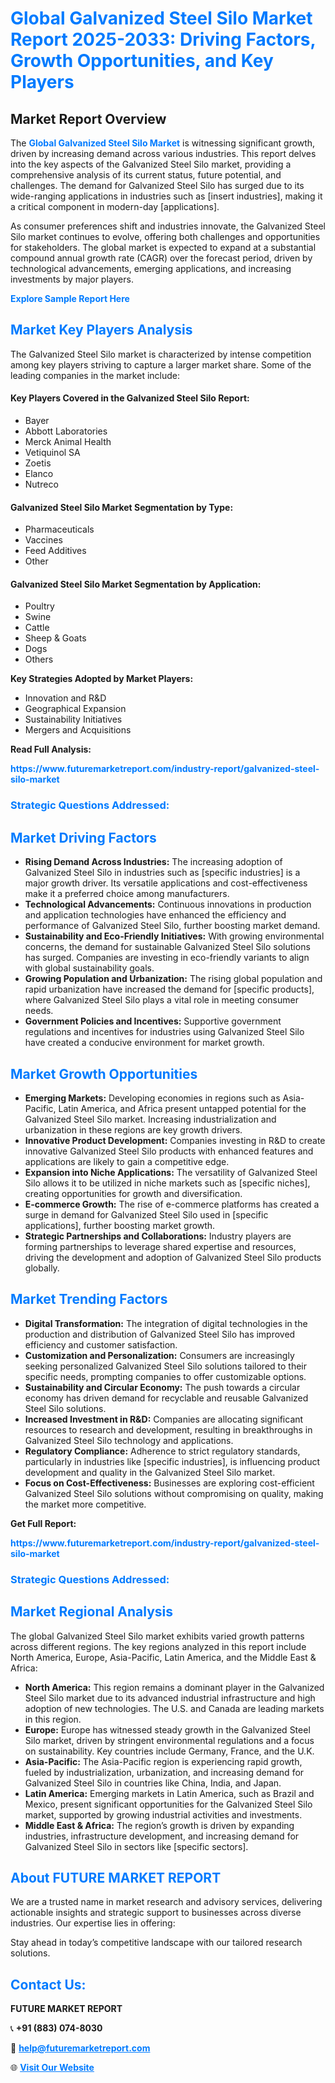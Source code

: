 <h1 style="color: #007BFF;">Global Galvanized Steel Silo Market Report 2025-2033: Driving Factors, Growth Opportunities, and Key Players</h1>

<section id="overview">
<h2>Market Report Overview</h2>
<p>The <a href="https://www.futuremarketreport.com/industry-report/galvanized-steel-silo-market" style="color: #007BFF; text-decoration: none;"><strong>Global Galvanized Steel Silo Market</strong></a> is witnessing significant growth, driven by increasing demand across various industries. This report delves into the key aspects of the Galvanized Steel Silo market, providing a comprehensive analysis of its current status, future potential, and challenges. The demand for Galvanized Steel Silo has surged due to its wide-ranging applications in industries such as [insert industries], making it a critical component in modern-day [applications].</p>
<p>As consumer preferences shift and industries innovate, the Galvanized Steel Silo market continues to evolve, offering both challenges and opportunities for stakeholders. The global market is expected to expand at a substantial compound annual growth rate (CAGR) over the forecast period, driven by technological advancements, emerging applications, and increasing investments by major players.</p>
</section>

<section id="overview">
<p><a href="https://www.futuremarketreport.com/request-sample/reportId=33901" style="color: #007BFF; text-decoration: none;"><strong>Explore Sample Report Here</strong></a></p>
</section>

<section id="key-players">
<h2 style="color: #007BFF;">Market Key Players Analysis</h2>
<p>The Galvanized Steel Silo market is characterized by intense competition among key players striving to capture a larger market share. Some of the leading companies in the market include:</p>
<h4>Key Players Covered in the Galvanized Steel Silo Report:</h4>
<ul><li>Bayer</li><li>Abbott Laboratories</li><li>Merck Animal Health</li><li>Vetiquinol SA</li><li>Zoetis</li><li>Elanco</li><li>Nutreco</li></ul>
<h4>Galvanized Steel Silo Market Segmentation by Type:</h4>
<ul><li>Pharmaceuticals</li><li>Vaccines</li><li>Feed Additives</li><li>Other</li></ul>

<h4>Galvanized Steel Silo Market Segmentation by Application:</h4>
<ul><li>Poultry</li><li>Swine</li><li>Cattle</li><li>Sheep &amp; Goats</li><li>Dogs</li><li>Others</li></ul>
<p><strong>Key Strategies Adopted by Market Players:</strong></p>
<ul>
<li>Innovation and R&D</li>
<li>Geographical Expansion</li>
<li>Sustainability Initiatives</li>
<li>Mergers and Acquisitions</li>
</ul>
</section>

<section>
<p><strong>Read Full Analysis: </strong></p><a href="https://www.futuremarketreport.com/industry-report/galvanized-steel-silo-market" style="color: #007BFF; text-decoration: none;"><strong>https://www.futuremarketreport.com/industry-report/galvanized-steel-silo-market</strong></a>
<h3 style="color: #007BFF;">Strategic Questions Addressed:</h3>
</section>

<section id="driving-factors">
<h2 style="color: #007BFF;">Market Driving Factors</h2>
<ul>
<li><strong>Rising Demand Across Industries:</strong> The increasing adoption of Galvanized Steel Silo in industries such as [specific industries] is a major growth driver. Its versatile applications and cost-effectiveness make it a preferred choice among manufacturers.</li>
<li><strong>Technological Advancements:</strong> Continuous innovations in production and application technologies have enhanced the efficiency and performance of Galvanized Steel Silo, further boosting market demand.</li>
<li><strong>Sustainability and Eco-Friendly Initiatives:</strong> With growing environmental concerns, the demand for sustainable Galvanized Steel Silo solutions has surged. Companies are investing in eco-friendly variants to align with global sustainability goals.</li>
<li><strong>Growing Population and Urbanization:</strong> The rising global population and rapid urbanization have increased the demand for [specific products], where Galvanized Steel Silo plays a vital role in meeting consumer needs.</li>
<li><strong>Government Policies and Incentives:</strong> Supportive government regulations and incentives for industries using Galvanized Steel Silo have created a conducive environment for market growth.</li>
</ul>
</section>

<section id="growth-opportunities">
<h2 style="color: #007BFF;">Market Growth Opportunities</h2>
<ul>
<li><strong>Emerging Markets:</strong> Developing economies in regions such as Asia-Pacific, Latin America, and Africa present untapped potential for the Galvanized Steel Silo market. Increasing industrialization and urbanization in these regions are key growth drivers.</li>
<li><strong>Innovative Product Development:</strong> Companies investing in R&D to create innovative Galvanized Steel Silo products with enhanced features and applications are likely to gain a competitive edge.</li>
<li><strong>Expansion into Niche Applications:</strong> The versatility of Galvanized Steel Silo allows it to be utilized in niche markets such as [specific niches], creating opportunities for growth and diversification.</li>
<li><strong>E-commerce Growth:</strong> The rise of e-commerce platforms has created a surge in demand for Galvanized Steel Silo used in [specific applications], further boosting market growth.</li>
<li><strong>Strategic Partnerships and Collaborations:</strong> Industry players are forming partnerships to leverage shared expertise and resources, driving the development and adoption of Galvanized Steel Silo products globally.</li>
</ul>
</section>

<section id="trending-factors">
<h2 style="color: #007BFF;">Market Trending Factors</h2>
<ul>
<li><strong>Digital Transformation:</strong> The integration of digital technologies in the production and distribution of Galvanized Steel Silo has improved efficiency and customer satisfaction.</li>
<li><strong>Customization and Personalization:</strong> Consumers are increasingly seeking personalized Galvanized Steel Silo solutions tailored to their specific needs, prompting companies to offer customizable options.</li>
<li><strong>Sustainability and Circular Economy:</strong> The push towards a circular economy has driven demand for recyclable and reusable Galvanized Steel Silo solutions.</li>
<li><strong>Increased Investment in R&D:</strong> Companies are allocating significant resources to research and development, resulting in breakthroughs in Galvanized Steel Silo technology and applications.</li>
<li><strong>Regulatory Compliance:</strong> Adherence to strict regulatory standards, particularly in industries like [specific industries], is influencing product development and quality in the Galvanized Steel Silo market.</li>
<li><strong>Focus on Cost-Effectiveness:</strong> Businesses are exploring cost-efficient Galvanized Steel Silo solutions without compromising on quality, making the market more competitive.</li>
</ul>
</section>

<section>
<p><strong>Get Full Report: </strong></p><a href="https://www.futuremarketreport.com/industry-report/galvanized-steel-silo-market" style="color: #007BFF; text-decoration: none;"><strong>https://www.futuremarketreport.com/industry-report/galvanized-steel-silo-market</strong></a>
<h3 style="color: #007BFF;">Strategic Questions Addressed:</h3>
</section>


<section id="regional-analysis">
<h2 style="color: #007BFF;">Market Regional Analysis</h2>
<p>The global Galvanized Steel Silo market exhibits varied growth patterns across different regions. The key regions analyzed in this report include North America, Europe, Asia-Pacific, Latin America, and the Middle East & Africa:</p>
<ul>
<li><strong>North America:</strong> This region remains a dominant player in the Galvanized Steel Silo market due to its advanced industrial infrastructure and high adoption of new technologies. The U.S. and Canada are leading markets in this region.</li>
<li><strong>Europe:</strong> Europe has witnessed steady growth in the Galvanized Steel Silo market, driven by stringent environmental regulations and a focus on sustainability. Key countries include Germany, France, and the U.K.</li>
<li><strong>Asia-Pacific:</strong> The Asia-Pacific region is experiencing rapid growth, fueled by industrialization, urbanization, and increasing demand for Galvanized Steel Silo in countries like China, India, and Japan.</li>
<li><strong>Latin America:</strong> Emerging markets in Latin America, such as Brazil and Mexico, present significant opportunities for the Galvanized Steel Silo market, supported by growing industrial activities and investments.</li>
<li><strong>Middle East & Africa:</strong> The region’s growth is driven by expanding industries, infrastructure development, and increasing demand for Galvanized Steel Silo in sectors like [specific sectors].</li>
</ul>
</section>

<footer>
<h2 style="color: #007BFF;">About FUTURE MARKET REPORT</h2>
<p>We are a trusted name in market research and advisory services, delivering actionable insights and strategic support to businesses across diverse industries. Our expertise lies in offering:</p>

<p>Stay ahead in today’s competitive landscape with our tailored research solutions.</p>

<h2 style="color: #007BFF;">Contact Us:</h2>
<p><strong>FUTURE MARKET REPORT</strong></p>
<p>📞 <strong>+91 (883) 074-8030</strong></p>
<p>📧 <strong><a href="mailto:help@futuremarketreport.com" style="color: #007BFF;">help@futuremarketreport.com</a></strong></p>
<p>🌐 <strong><a href="https://www.futuremarketreport.com/" style="color: #007BFF;">Visit Our Website</a></strong></p>
</footer>